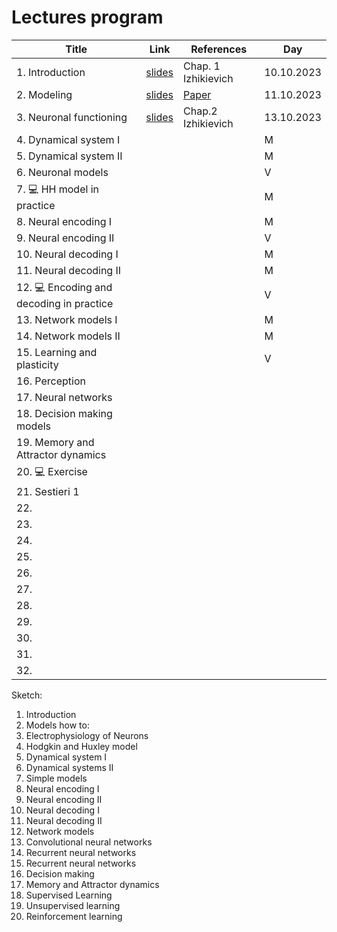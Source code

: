 # Lectures program

| Title | Link | References | Day |
| ------------------ | ------------- | ---------------- | --------------- |
| 1. Introduction | [slides](https://docs.google.com/presentation/d/1OcVZIY98RBdvd79Sdh8guh9xUYrnSirPL0m9x1Zvutg/edit?usp=sharing) | Chap. 1 Izhikievich | 10.10.2023 |
| 2. Modeling | [slides](https://docs.google.com/presentation/d/1JFP7UrMRc0tQQ8J5xWJ7GZLKpbSIjv9l-dy_ggNMmJA/edit?usp=sharing) | [Paper](https://doi.org/10.1523/ENEURO.0352-19.2019) | 11.10.2023 |
| 3. Neuronal functioning | [slides](https://docs.google.com/presentation/d/1QvZTo_jiHC9AmII3pHu5f9xeEjFmustq2532EAuddK0/edit?usp=sharing) | Chap.2 Izhikievich | 13.10.2023 |
| 4. Dynamical system I | | | M |
| 5. Dynamical system II | | | M |
| 6. Neuronal models | | | V |
| 7. 💻 HH model in practice  | | | M |
| 8. Neural encoding I | | | M |
| 9. Neural encoding II | | | V |
| 10. Neural decoding I| | | M |
| 11. Neural decoding II | | | M |
| 12. 💻 Encoding and decoding in practice | | | V |
| 13. Network models I | | | M |
| 14. Network models II | | | M |
| 15. Learning and plasticity | | |  V |
| 16. Perception | | | |
| 17. Neural networks| | | |
| 18. Decision making models | | | |
| 19. Memory and Attractor dynamics | | | |
| 20. 💻 Exercise | | | |
| 21. Sestieri 1 | | | |
| 22. | | | |
| 23. | | | |
| 24. | | | |
| 25. | | | |
| 26. | | | |
| 27. | | | |
| 28. | | | |
| 29. | | | |
| 30. | | | |
| 31. | | | |
| 32. | | | |

Sketch:
1. Introduction
2. Models how to:  
5. Electrophysiology of Neurons
6. Hodgkin and Huxley model
7. Dynamical system I
8. Dynamical systems II
9. Simple models
10. Neural encoding I
11. Neural encoding II
12. Neural decoding I
13. Neural decoding II
15. Network models
16. Convolutional neural networks
17. Recurrent neural networks
18. Recurrent neural networks
19. Decision making
20. Memory and Attractor dynamics
21. Supervised Learning
22. Unsupervised learning
23. Reinforcement learning
